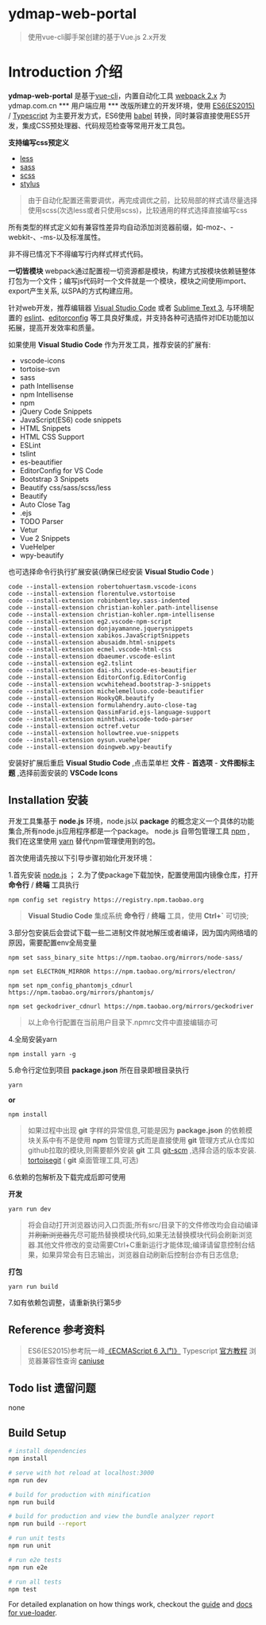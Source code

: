 # ydmap-web-portal

> 使用vue-cli脚手架创建的基于Vue.js 2.x开发

# Introduction 介绍

**ydmap-web-portal** 是基于[vue-cli](https://github.com/vuejs/vue-cli)，内置自动化工具 [webpack 2.x](http://webpack.github.io/) 为ydmap.com.cn *** 用户端应用 *** 改版所建立的开发环境，使用 [ES6(ES2015)](http://www.ecma-international.org/ecma-262/6.0/) / [Typescript](http://www.typescriptlang.org/) 为主要开发方式，ES6使用 [babel](http://babeljs.io/) 转换，同时兼容直接使用ES5开发，集成CSS预处理器、代码规范检查等常用开发工具包。

**支持编写css预定义**
- [less](http://lesscss.org/)
- [sass](http://sass-lang.com/)
- [scss](http://sass-lang.com/)
- [stylus](http://stylus-lang.com/)

> 由于自动化配置还需要调优，再完成调优之前，比较局部的样式请尽量选择使用scss(次选less或者只使用scss)，比较通用的样式选择直接编写css

所有类型的样式定义如有兼容性差异均自动添加浏览器前缀，如-moz-、-webkit-、-ms-以及标准属性。

非不得已情况下不得编写行内样式样式代码。

**一切皆模块**
webpack通过配置视一切资源都是模块，构建方式按模块依赖链整体打包为一个文件；编写js代码时一个文件就是一个模块，模块之间使用import、export产生关系, 以SPA的方式构建应用。

针对web开发，推荐编辑器 [Visual Studio Code](https://code.visualstudio.com/) 或者 [Sublime Text 3](http://www.sublimetext.com/3), 与环境配置的 [eslint](http://eslint.org/)、[editorconfig](http://editorconfig.org/) 等工具良好集成，并支持各种可选插件对IDE功能加以拓展，提高开发效率和质量。

如果使用 **Visual Studio Code** 作为开发工具，推荐安装的扩展有:
- vscode-icons
- tortoise-svn
- sass
- path Intellisense
- npm Intellisense
- npm
- jQuery Code Snippets
- JavaScript(ES6) code snippets
- HTML Snippets
- HTML CSS Support
- ESLint
- tslint
- es-beautifier
- EditorConfig for VS Code
- Bootstrap 3 Snippets
- Beautify css/sass/scss/less
- Beautify
- Auto Close Tag
- .ejs
- TODO Parser
- Vetur
- Vue 2 Snippets
- VueHelper
- wpy-beautify

也可选择命令行执行扩展安装(确保已经安装 **Visual Studio Code** )
```
code --install-extension robertohuertasm.vscode-icons
code --install-extension florentulve.vstortoise
code --install-extension robinbentley.sass-indented
code --install-extension christian-kohler.path-intellisense
code --install-extension christian-kohler.npm-intellisense
code --install-extension eg2.vscode-npm-script
code --install-extension donjayamanne.jquerysnippets
code --install-extension xabikos.JavaScriptSnippets
code --install-extension abusaidm.html-snippets
code --install-extension ecmel.vscode-html-css
code --install-extension dbaeumer.vscode-eslint
code --install-extension eg2.tslint
code --install-extension dai-shi.vscode-es-beautifier
code --install-extension EditorConfig.EditorConfig
code --install-extension wcwhitehead.bootstrap-3-snippets
code --install-extension michelemelluso.code-beautifier
code --install-extension HookyQR.beautify
code --install-extension formulahendry.auto-close-tag
code --install-extension QassimFarid.ejs-language-support
code --install-extension minhthai.vscode-todo-parser
code --install-extension octref.vetur
code --install-extension hollowtree.vue-snippets
code --install-extension oysun.vuehelper
code --install-extension doingweb.wpy-beautify
```

安装好扩展后重启 **Visual Studio Code** ,点击菜单栏 **文件** - **首选项** - **文件图标主题** ,选择前面安装的 **VSCode Icons**

## Installation 安装

开发工具集基于 **node.js** 环境，node.js以 **package** 的概念定义一个具体的功能集合,所有node.js应用程序都是一个package。
node.js 自带包管理工具 [npm](https://www.npmjs.com/) , 我们在这里使用 [yarn](https://yarnpkg.com) 替代npm管理使用到的包。

首次使用请先按以下引导步骤初始化开发环境：

1.首先安装 [node.js](https://nodejs.org) ；
2.为了使package下载加快，配置使用国内镜像仓库，打开 **命令行** / **终端** 工具执行
```
npm config set registry https://registry.npm.taobao.org
```
> **Visual Studio Code** 集成系统 **命令行** / **终端** 工具，使用 **Ctrl+`** 可切换;

3.部分包安装后会尝试下载一些二进制文件就地解压或者编译，因为国内网络墙的原因，需要配置env全局变量
```
npm set sass_binary_site https://npm.taobao.org/mirrors/node-sass/
```
```
npm set ELECTRON_MIRROR https://npm.taobao.org/mirrors/electron/
```
```
npm set npm_config_phantomjs_cdnurl https://npm.taobao.org/mirrors/phantomjs/
```
```
npm set geckodriver_cdnurl https://npm.taobao.org/mirrors/geckodriver
```
>以上命令行配置在当前用户目录下.npmrc文件中直接编辑亦可

4.全局安装yarn
```
npm install yarn -g
```
5.命令行定位到项目 **package.json** 所在目录即根目录执行
```
yarn
```
**or**
```
npm install
```

>如果过程中出现 **git** 字样的异常信息,可能是因为 **package.json** 的依赖模块关系中有不是使用 **npm** 包管理方式而是直接使用 **git** 管理方式从仓库如github拉取的模块,则需要额外安装 **git** 工具 [git-scm](https://git-scm.com/) ,选择合适的版本安装. [tortoisegit](https://tortoisegit.org/) ( **git** 桌面管理工具,可选)

6.依赖的包解析及下载完成后即可使用

**开发**
```
yarn run dev
```
>将会自动打开浏览器访问入口页面;所有src/目录下的文件修改均会自动编译并~~刷新浏览器~~先尽可能热替换模块代码,如果无法替换模块代码会刷新浏览器.其他文件修改的变动需要Ctrl+C重新运行才能体现;编译请留意控制台结果，如果异常会有日志输出，浏览器自动刷新后控制台亦有日志信息;

**打包**
```
yarn run build
```

7.如有依赖包调整，请重新执行第5步

## Reference 参考资料

>ES6(ES2015)参考阮一峰[《ECMAScript 6 入门》](http://es6.ruanyifeng.com/)
>Typescript [官方教程](http://www.typescriptlang.org/docs/tutorial.html)
>浏览器兼容性查询 [caniuse](http://caniuse.com/)

## Todo list 遗留问题

none

## Build Setup

``` bash
# install dependencies
npm install

# serve with hot reload at localhost:3000
npm run dev

# build for production with minification
npm run build

# build for production and view the bundle analyzer report
npm run build --report

# run unit tests
npm run unit

# run e2e tests
npm run e2e

# run all tests
npm test
```

For detailed explanation on how things work, checkout the [guide](http://vuejs-templates.github.io/webpack/) and [docs for vue-loader](http://vuejs.github.io/vue-loader).
